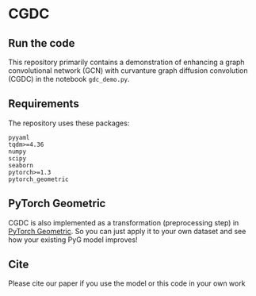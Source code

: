 # CGDC


## Run the code
This repository primarily contains a demonstration of enhancing a graph convolutional network (GCN) with curvanture graph diffusion convolution (CGDC) in the notebook `gdc_demo.py`.

## Requirements
The repository uses these packages:

```
pyyaml
tqdm>=4.36
numpy
scipy
seaborn
pytorch>=1.3
pytorch_geometric
```

## PyTorch Geometric

CGDC is also implemented as a transformation (preprocessing step) in [PyTorch Geometric](https://pytorch-geometric.readthedocs.io/en/latest/modules/transforms.html#torch_geometric.transforms.GDC). So you can just apply it to your own dataset and see how your existing PyG model improves!


## Cite
Please cite our paper if you use the model or this code in your own work

